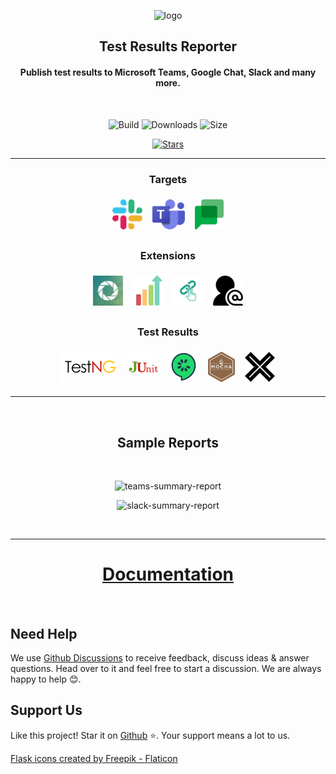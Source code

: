 <span align="center">

![logo](https://github.com/test-results-reporter/reporter/raw/main/assets/logo.png)

## Test Results Reporter

#### Publish test results to Microsoft Teams, Google Chat, Slack and many more.

<br />

![Build](https://github.com/test-results-reporter/reporter/workflows/Build/badge.svg?branch=main)
![Downloads](https://img.shields.io/npm/dt/test-results-reporter)
![Size](https://img.shields.io/bundlephobia/minzip/test-results-reporter)

[![Stars](https://img.shields.io/github/stars/test-results-reporter/reporter?style=social)](https://github.com/test-results-reporter/reporter/stargazers)

<hr>

### Targets

<img height="48" style="margin: 6px;" src="./assets/slack.png" alt="slack" /> <img height="48" style="margin: 6px;"  src="./assets/teams.png" alt="teams" /> <img height="48" style="margin: 6px;"  src="./assets/chat.png" alt="chat" />

### Extensions

<img height="48" style="margin: 6px;" src="./assets/reportportal.jpeg" alt="reportportal" /> <img height="48" style="margin: 6px;"  src="./assets/quickchart.png" alt="quickchart" /> <img height="48" style="margin: 6px;"  src="./assets/hyperlink.png" alt="hyperlink" /> <img height="48" style="margin: 6px;"  src="./assets/mentions.png" alt="mentions" />

### Test Results

<img height="48" style="margin: 6px;" src="./assets/testng.png" alt="testng" /> <img height="48" style="margin: 6px;"  src="./assets/junit.png" alt="junit" /> <img height="48" style="margin: 6px;"  src="./assets/cucumber.png" alt="cucumber" /> <img height="48" style="margin: 6px;"  src="./assets/mocha.png" alt="mocha" /> <img height="48" style="margin: 6px;"  src="./assets/xunit.png" alt="xunit" />

<hr>

<br>

## Sample Reports

<br>

![teams-summary-report](https://github.com/test-results-reporter/reporter/raw/main/assets/teams-qc.png)

![slack-summary-report](https://github.com/test-results-reporter/reporter/raw/main/assets/slack-report-portal-analysis.png)

<br />

<hr >

# [Documentation](https://test-results-reporter.github.io/) 

</span>

<br />

## Need Help

We use [Github Discussions](https://github.com/test-results-reporter/reporter/discussions) to receive feedback, discuss ideas & answer questions. Head over to it and feel free to start a discussion. We are always happy to help 😊.

## Support Us

Like this project! Star it on [Github](https://github.com/test-results-reporter/reporter) ⭐. Your support means a lot to us.


<a href="https://www.flaticon.com/free-icons/flask" title="flask icons">Flask icons created by Freepik - Flaticon</a>